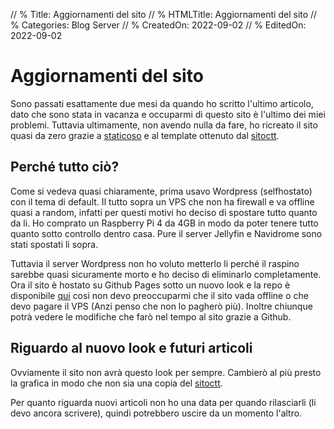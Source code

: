 // % Title: Aggiornamenti del sito
// % HTMLTitle: Aggiornamenti del sito
// % Categories: Blog Server
// % CreatedOn: 2022-09-02
// % EditedOn: 2022-09-02

# Aggiornamenti del sito

Sono passati esattamente due mesi da quando ho scritto l'ultimo articolo, dato che sono stata in vacanza e occuparmi di questo sito è l'ultimo dei miei problemi. Tuttavia ultimamente, non avendo nulla da fare, ho ricreato il sito quasi da zero grazie a [staticoso](https://gitlab.com/octtspacc/staticoso) e al template ottenuto dal [sitoctt](https://gitlab.com/octtspacc/sitoctt).

## Perché tutto ciò?

Come si vedeva quasi chiaramente, prima usavo Wordpress (selfhostato) con il tema di default. Il tutto sopra un VPS che non ha firewall e va offline quasi a random, infatti per questi motivi ho deciso di spostare tutto quanto da li. Ho comprato un Raspberry Pi 4 da 4GB in modo da poter tenere tutto quanto sotto controllo dentro casa. Pure il server Jellyfin e Navidrome sono stati spostati li sopra.

Tuttavia il server Wordpress non ho voluto metterlo li perché il raspino sarebbe quasi sicuramente morto e ho deciso di eliminarlo completamente. Ora il sito è hostato su Github Pages sotto un nuovo look e la repo è disponibile [qui](https://github.com/AuroraViola/arcisito) così non devo preoccuparmi che il sito vada offline o che devo pagare il VPS (Anzi penso che non lo pagherò più). Inoltre chiunque potrà vedere le modifiche che farò nel tempo al sito grazie a Github.

## Riguardo al nuovo look e futuri articoli

Ovviamente il sito non avrà questo look per sempre. Cambierò al più presto la grafica in modo che non sia una copia del [sitoctt](https://sitoctt.octt.eu.org/).

Per quanto riguarda nuovi articoli non ho una data per quando rilasciarli (li devo ancora scrivere), quindi potrebbero uscire da un momento l'altro.
